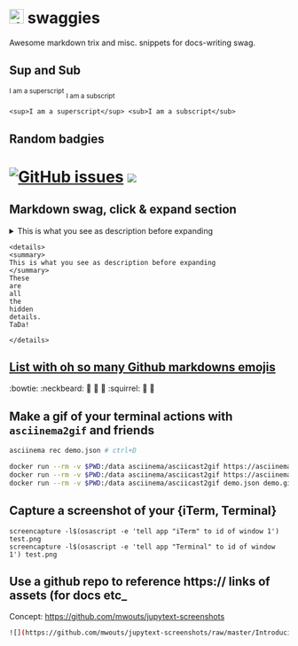 # <img src="https://emojis.slackmojis.com/emojis/images/1531849430/4246/blob-sunglasses.gif?1531849430" alt="drawing" width="26"/>  swaggies
Awesome markdown trix and misc. snippets for docs-writing swag. 


## Sup and Sub 

<sup>I am a superscript</sup> <sub>I am a subscript</sub>

```
<sup>I am a superscript</sup> <sub>I am a subscript</sub>
```

## Random badgies

[![GitHub issues](https://img.shields.io/github/issues/cgpu/staries?color=green)](https://github.com/cgpu/staries/issues/new) <a href="https://hits.seeyoufarm.com"/><img src="https://hits.seeyoufarm.com/api/count/incr/badge.svg?url=https%3A%2F%2Fgithub.com%2FYinLiLin%2FCMplot"/></a>
=========

## Markdown swag, click & expand section

<details>
<summary>
This is what you see as description before expanding
</summary>
These
are
all
the
hidden
details.
TaDa!
    
</details>

```
<details>
<summary>
This is what you see as description before expanding
</summary>
These
are
all
the
hidden
details.
TaDa!
    
</details>
```

## [List with oh so many Github markdowns emojis](https://gist.github.com/rxaviers/7360908)
:bowtie: :neckbeard: :koala: :bug: :mushroom: :squirrel: :bamboo: :icecream:

## Make a gif of your terminal actions with `asciinema2gif` and friends

```bash
asciinema rec demo.json # ctrl+D

docker run --rm -v $PWD:/data asciinema/asciicast2gif https://asciinema.org/a/yxHxQyKeQLg5LlphmBLw5bD37.cast demo.gif
docker run --rm -v $PWD:/data asciinema/asciicast2gif https://asciinema.org/a/yxHxQyKeQLg5LlphmBLw5bD37 demo.gif
docker run --rm -v $PWD:/data asciinema/asciicast2gif demo.json demo.gif

```

## Capture a screenshot of your {iTerm, Terminal}

```
screencapture -l$(osascript -e 'tell app "iTerm" to id of window 1') test.png
screencapture -l$(osascript -e 'tell app "Terminal" to id of window 1') test.png

```

## Use a github repo to reference https:// links of assets (for docs etc_

Concept: https://github.com/mwouts/jupytext-screenshots


```bash
![](https://github.com/mwouts/jupytext-screenshots/raw/master/IntroducingJupytext/JupyterPyCharm.gif)
```



